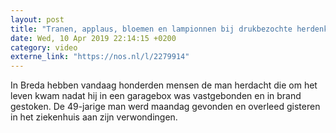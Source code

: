 ```yaml
---
layout: post
title: "Tranen, applaus, bloemen en lampionnen bij drukbezochte herdenking"
date: Wed, 10 Apr 2019 22:14:15 +0200
category: video
externe_link: "https://nos.nl/l/2279914"
---
```


In Breda hebben vandaag honderden mensen de man herdacht die om het leven kwam nadat hij in een garagebox was vastgebonden en in brand gestoken. De 49-jarige man werd maandag gevonden en overleed gisteren in het ziekenhuis aan zijn verwondingen.
